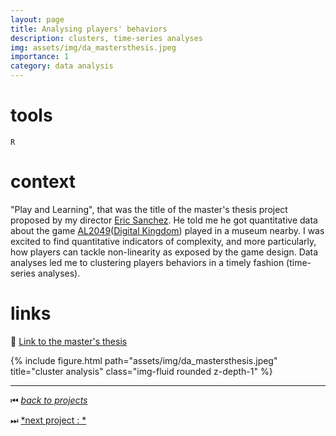```yaml
---
layout: page
title: Analysing players' behaviors
description: clusters, time-series analyses
img: assets/img/da_mastersthesis.jpeg
importance: 1
category: data analysis
---
```


# tools

`R`

# context

"Play and Learning", that was the title of the master's thesis project proposed by my director [Eric Sanchez](https://www.linkedin.com/in/sanchezeric/). He told me he got quantitative data about the game [AL2049](https://www.alimentarium.org/fr/activities/al2049-lescape-game-de-lalimentarium)([Digital Kingdom](https://digitalkingdom.ch/projet/al-2049/)) played in a museum nearby. I was excited to find quantitative indicators of complexity, and more particularly, how players can tackle non-linearity as exposed by the game design. Data analyses led me to clustering players behaviors in a timely fashion (time-series analyses).

# links

📖 [Link to the master's thesis](https://tecfaetu.unige.ch/etu-maltt/baldur/rioja0/memoire/al2049_maltt_kr_20240906.pdf)

<div class="row">
    <div class="col-sm mt-3 mt-md-0">
        {% include figure.html path="assets/img/da_mastersthesis.jpeg" title="cluster analysis" class="img-fluid rounded z-depth-1" %}
    </div>
</div>

______

⏮ [*back to projects*](./..)

⏭ [*next project : *](./../da_questionnaires)